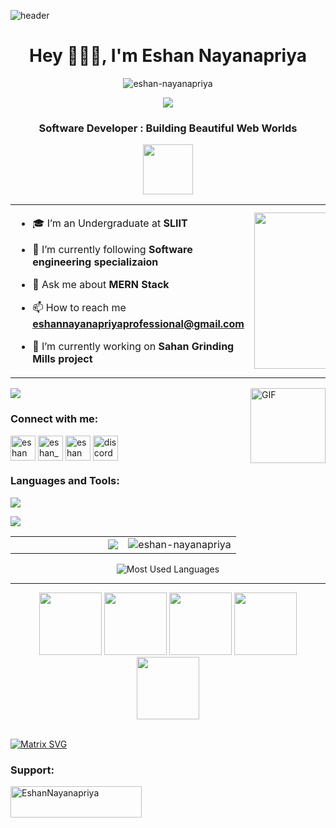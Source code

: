  ![header](https://user-images.githubusercontent.com/59575502/127335491-fdba1874-e943-4d3c-ab8c-678ffe22f8b8.png)

<h1 align="center">Hey 👨🏻‍💻, I'm Eshan Nayanapriya</h1>
<p align="center"> <img src="https://komarev.com/ghpvc/?username=eshan-nayanapriya&label=Profile%20views&color=0e75b6&style=flat" alt="eshan-nayanapriya" /> </p>

<p align="center">
  <a href="https://github.com/fairyland0926"><img src="https://readme-typing-svg.herokuapp.com/?lines=Software%20Engineer;Web%20Developer;Full%20Stack-Developer;Mobile-App%20Developer&font=Pacifico&center=true&width=400&height=40&color=58a6ff&vCenter=true&size=26%15"></a>
</p>

<h3 align="center">Software Developer : Building Beautiful Web Worlds</h3>

<p align="center"><picture align="center"><img align="center" src = "https://github.com/7oSkaaa/7oSkaaa/blob/main/Images/about_me.gif?raw=true" width = 80px></picture></p>

<table align="center">
<tr border="none">
<td width="50%" align="left">

- 🎓 I’m an Undergraduate at **SLIIT**

- 🌱 I’m currently following **Software engineering specializaion**

- 💬 Ask me about **MERN Stack**

- 📫 How to reach me **eshannayanapriyaprofessional@gmail.com**
  
- 🔭 I’m currently working on **Sahan Grinding Mills project**

</td>
<td width="50%" align="center">
   <picture> <img align="center" src="https://github.com/7oSkaaa/7oSkaaa/blob/main/Images/Right_Side.gif?raw=true" width = 250px></picture> 
  </td>
</tr>
</table>

<img src="https://user-images.githubusercontent.com/73097560/115834477-dbab4500-a447-11eb-908a-139a6edaec5c.gif">


<img align="right" height="120px" alt="GIF" src="https://media.giphy.com/media/CVtNe84hhYF9u/giphy.gif" />
<h3 align="left">Connect with me:</h3> 

<p align="left">
<a href="https://fb.com/eshan nayanapriya" target="blank"><img align="center" src="https://raw.githubusercontent.com/rahuldkjain/github-profile-readme-generator/master/src/images/icons/Social/facebook.svg" alt="eshan nayanapriya" height="40" width="40" /></a>
<a href="https://instagram.com/eshan_mr_" target="blank"><img align="center" src="https://raw.githubusercontent.com/rahuldkjain/github-profile-readme-generator/master/src/images/icons/Social/instagram.svg" alt="eshan_mr_" height="40" width="40" /></a>
  <a href="https://linkedin.com/in/eshan nayanapriya" target="blank"><img align="center" src="https://github.com/Scar1109/skill-icons/blob/main/icons/LinkedIn.svg" alt="eshan nayanapriya" height="40" width="40" /></a>
  <a href="https://discordapp.com/users/859742170731118603" target="blank"><img align="center" src="https://user-images.githubusercontent.com/88904952/234982627-019fd336-6248-453c-9b05-97c13fd1d207.png" alt="discord" height="40" width="40" /></a>
</p>






<h3 align="left">Languages and Tools:</h3>

<p align="left">
  <a href="https://skillicons.dev">
    <img src="https://skillicons.dev/icons?i=vscode,git,github,mongodb,express,react,nodejs,html,css,bootstrap,tailwind,mui,php,laravel,js,c,cpp,java,spring,py,django,angular,kotlin,dart,flutter,androidstudio,octave,mysql,linux,anaconda,arduino,illustrator,figma,photoshop,blender&perline=14" />
  </a>
</p>


<img src="https://user-images.githubusercontent.com/73097560/115834477-dbab4500-a447-11eb-908a-139a6edaec5c.gif">

<table align="center">
<tr border="none">
<td width="50%" align="left">
<img align="right" src='https://github-readme-stats.vercel.app/api?username=eshan-nayanapriya&show_icons=true&theme=radical&count_private=true'/>
</td>
 <td width="50%" align="center">
<img  src="https://github-readme-streak-stats.herokuapp.com/?user=eshan-nayanapriya&count_private=true&theme=radical" alt="eshan-nayanapriya" />
  </td>
</tr>
</table>

<div align="center">
  <!-- Most Used Languages -->
  <img align="center" src="https://github-readme-stats.vercel.app/api/top-langs/?username=eshan-nayanapriya&show_icons=true&layout=compact&theme=radical" alt="Most Used Languages">
</div>

---

<p align="center">
  <img src="https://media3.giphy.com/media/ln7z2eWriiQAllfVcn/200w.webp" width="100">
   <img src="https://i.giphy.com/media/LMt9638dO8dftAjtco/200.webp" width="100">
   <img src="https://i.giphy.com/media/eNAsjO55tPbgaor7ma/200w.webp" width="100">
   <img src="https://i.giphy.com/media/KzJkzjggfGN5Py6nkT/200.webp" width="100">
   <img src="https://i.giphy.com/media/IdyAQJVN2kVPNUrojM/200.webp" width="100"><br><br>
</p>

   [![Matrix SVG](https://raw.githubusercontent.com/rodrigograca31/rodrigograca31/master/matrix.svg)](https://www.youtube.com/watch?v=SDkAGkd4NLc) 
   <h3 align="left">Support:</h3>
<p><a href="https://www.buymeacoffee.com/EshanNayanapriya"> <img align="left" src="https://cdn.buymeacoffee.com/buttons/v2/default-yellow.png" height="50" width="210" alt="EshanNayanapriya" /></a></p><br><br>

  <!-- ![snake gif](https://github.com/null3000/null3000/blob/output/github-contribution-grid-snake.svg)
 
 <img align="center" alt="Coding" width="450" src="https://repository-images.githubusercontent.com/588181932/e36ec678-7984-4cdd-8e4c-a3932772ff8e">
 -->


